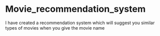 # Movie_recommendation_system
I have created a recommendation system which will suggest you similar types of movies when you give the movie name
